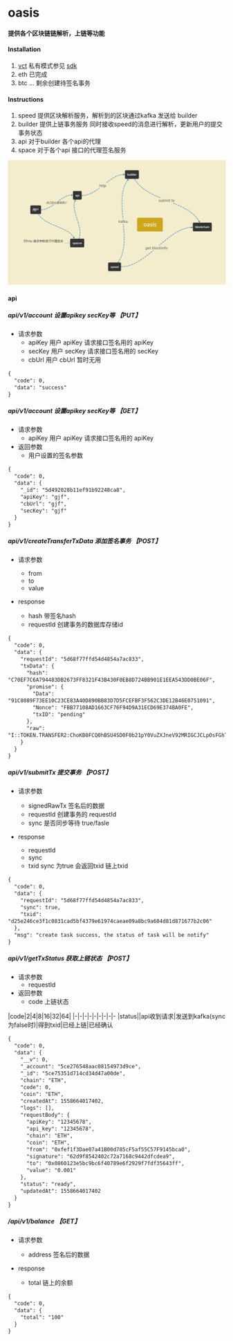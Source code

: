 # oasis 


#### 提供各个区块链链解析，上链等功能


#### Installation

1. [vct](https://github.com/abchain/fabric) 私有模式参见 [sdk](https://github.com/fastcity/oasis/tree/master/speed/config/dev/nodes)
2. eth 已完成
3. btc ... 剩余创建待签名事务

#### Instructions

1. speed 提供区块解析服务，解析到的区块通过kafka 发送给 builder
2. builder 提供上链事务服务 同时接收speed的消息进行解析，更新用户的提交事务状态
3. api   对于builder 各个api的代理
4. space 对于各个api 接口的代理签名服务


![design](https://raw.githubusercontent.com/fastcity/oasis/master/design.jpg)

#### api
##### api/v1/account 设置apikey secKey等 【PUT】
  - 请求参数
    + apiKey 用户 apiKey 请求接口签名用的 apiKey
    + secKey 用户 secKey 请求接口签名用的 secKey
    + cbUrl 用户 cbUrl 暂时无用


```
{
  "code": 0,
  "data": "success"
}
```
##### api/v1/account 设置apikey secKey等 【GET】
  - 请求参数
    + apiKey 用户 apiKey 请求接口签名用的 apiKey
  - 返回参数
    + 用户设置的签名参数

```
{
  "code": 0,
  "data": {
    "_id": "5d492028b11ef91b92248ca8",
    "apiKey": "gjf",
    "cbUrl": "gjf",
    "secKey": "gjf"
  }
}
```


#####  api/v1/createTransferTxData 添加签名事务 【POST】
  - 请求参数
    + from
    + to
    + value

  - response
    + hash 带签名hash
    + requestId 创建事务的数据库存储id
```
{
  "code": 0,
  "data": {
    "requestId": "5d68f77ffd54d4854a7ac833",
    "txData": {
      "hash": "C70EF7C6A794483DB2673FF8321F43B430F0EB8D724BB901E1EEA543DD0BE06F",
      "promise": {
        "Data": "91C8089F73EE10C23CE83A40D890BB83D7D5FCEFBF3F562C3DE12B46E0751091",
        "Nonce": "FBB77108AD1663CF76F94D9A31ECD69E374BA0FE",
        "txID": "pending"
      },
      "raw": "I::TOKEN.TRANSFER2:ChoKB0FCQ0hBSU4SD0F0b21pY0VuZXJneV92MRIGCJCLpOsFGhT7t3EIrRZjz3b5TZox7NaeN0ug/g==:CgEKEhYKFPmAE1K+T8V+y4ObshuwV2faNMOdGhYKFBJtq6Q46oTnxDwvVqMgDtZeNxs7"
    }
  }
}
```

##### api/v1/submitTx 提交事务 【POST】
  - 请求参数
    + signedRawTx 签名后的数据
    + requestId 创建事务的 requestId
    + sync  是否同步等待 true/fasle 

  - response
    + requestId 
    + sync 
    + txid sync 为true 会返回txid 链上txid
```
{
  "code": 0,
  "data": {
    "requestId": "5d68f77ffd54d4854a7ac833",
    "sync": true,
    "txid": "d25e246ce3f1c0831cad5bf4379e61974caeae09a8bc9a604d81d871677b2c06"
  },
  "msg": "create task success, the status of task will be notify"
}
```

##### api/v1/getTxStatus 获取上链状态 【POST】
   - 请求参数
     + requestId 
   - 返回参数
     + code 上链状态

|code|2|4|8|16|32|64|
|-|-|-|-|-|-|-|-|-
|status||api收到请求|发送到kafka(sync 为false时)|得到txid|已经上链|已经确认
```
{
  "code": 0,
  "data": {
    "__v": 0,
    "_account": "5ce276548aac08154973d9ce",
    "_id": "5ce75351d714cd34d47a00de",
    "chain": "ETH",
    "code": 0,
    "coin": "ETH",
    "createdAt": 1558664017402,
    "logs": [],
    "requestBody": {
      "apiKey": "12345678",
      "api_key": "12345678",
      "chain": "ETH",
      "coin": "ETH",
      "from": "0xfef1f3Dae07a41B00d785cF5af55C57F9145bca0",
      "signature": "62d9f8542402c72a7168c9442dfcdea9",
      "to": "0x0860123e5bc9bc6f40789e6f2929f7fdf35643ff",
      "value": "0.001"
    },
    "status": "ready",
    "updatedAt": 1558664017402
  }
}
```



##### /api/v1/balance 【GET】
  - 请求参数
    + address 签名后的数据
   

  - response
    + total 链上的余额
   
```
{
  "code": 0,
  "data": {
    "total": "100"
  }
}
```
